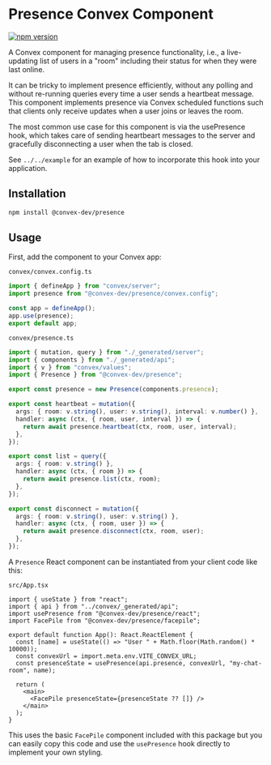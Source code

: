 # Presence Convex Component

[![npm version](https://badge.fury.io/js/@convex-dev%2Fpresence.svg)](https://badge.fury.io/js/@convex-dev%2Fpresence)

A Convex component for managing presence functionality, i.e., a live-updating
list of users in a "room" including their status for when they were last online.

It can be tricky to implement presence efficiently, without any polling and
without re-running queries every time a user sends a heartbeat message. This
component implements presence via Convex scheduled functions such that clients
only receive updates when a user joins or leaves the room.

The most common use case for this component is via the usePresence hook, which
takes care of sending heartbeart messages to the server and gracefully
disconnecting a user when the tab is closed.

See `../../example` for an example of how to incorporate this hook into your
application.

## Installation

```bash
npm install @convex-dev/presence
```

## Usage

First, add the component to your Convex app:

`convex/convex.config.ts`

```ts
import { defineApp } from "convex/server";
import presence from "@convex-dev/presence/convex.config";

const app = defineApp();
app.use(presence);
export default app;
```

`convex/presence.ts`

```ts
import { mutation, query } from "./_generated/server";
import { components } from "./_generated/api";
import { v } from "convex/values";
import { Presence } from "@convex-dev/presence";

export const presence = new Presence(components.presence);

export const heartbeat = mutation({
  args: { room: v.string(), user: v.string(), interval: v.number() },
  handler: async (ctx, { room, user, interval }) => {
    return await presence.heartbeat(ctx, room, user, interval);
  },
});

export const list = query({
  args: { room: v.string() },
  handler: async (ctx, { room }) => {
    return await presence.list(ctx, room);
  },
});

export const disconnect = mutation({
  args: { room: v.string(), user: v.string() },
  handler: async (ctx, { room, user }) => {
    return await presence.disconnect(ctx, room, user);
  },
});
```

A `Presence` React component can be instantiated from your client code like this:

`src/App.tsx`

```tsx
import { useState } from "react";
import { api } from "../convex/_generated/api";
import usePresence from "@convex-dev/presence/react";
import FacePile from "@convex-dev/presence/facepile";

export default function App(): React.ReactElement {
  const [name] = useState(() => "User " + Math.floor(Math.random() * 10000));
  const convexUrl = import.meta.env.VITE_CONVEX_URL;
  const presenceState = usePresence(api.presence, convexUrl, "my-chat-room", name);

  return (
    <main>
      <FacePile presenceState={presenceState ?? []} />
    </main>
  );
}
```

This uses the basic `FacePile` component included with this package but you can easily copy this code and use the `usePresence` hook directly to implement your own styling.
